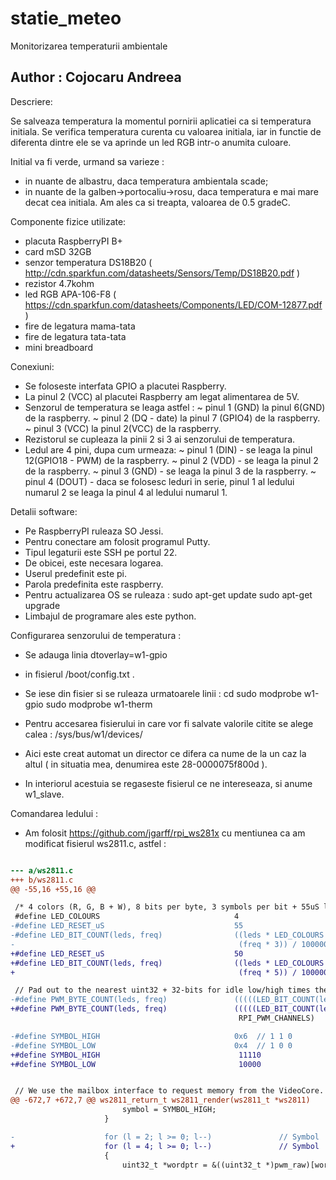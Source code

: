 # statie_meteo

Monitorizarea temperaturii ambientale

## Author : Cojocaru Andreea

Descriere:

Se salveaza temperatura la momentul pornirii aplicatiei ca si temperatura initiala.
Se verifica temperatura curenta cu valoarea initiala, iar in functie de diferenta dintre ele se va aprinde un led RGB intr-o anumita culoare.

Initial va fi verde, urmand sa varieze :
- in nuante de albastru, daca temperatura ambientala scade; 
- in nuante de la galben->portocaliu->rosu, daca temperatura e mai mare decat cea initiala.
Am ales ca si treapta, valoarea de 0.5 gradeC.


Componente fizice utilizate:

- placuta RaspberryPI B+
- card mSD 32GB
- senzor temperatura DS18B20 ( http://cdn.sparkfun.com/datasheets/Sensors/Temp/DS18B20.pdf )
- rezistor 4.7kohm
- led RGB APA-106-F8 ( https://cdn.sparkfun.com/datasheets/Components/LED/COM-12877.pdf )
- fire de legatura mama-tata
- fire de legatura tata-tata
- mini breadboard

Conexiuni:

- Se foloseste interfata GPIO a placutei Raspberry.
- La pinul 2 (VCC) al placutei Raspberry am legat alimentarea de 5V.
- Senzorul de temperatura se leaga astfel : 
	~ pinul 1 (GND) la pinul 6(GND) de la raspberry.
	~ pinul 2 (DQ - date) la pinul 7 (GPIO4) de la raspberry.
	~ pinul 3 (VCC) la pinul 2(VCC) de la raspberry.
- Rezistorul se cupleaza la pinii 2 si 3 ai senzorului de temperatura.
- Ledul are 4 pini, dupa cum urmeaza:
	~ pinul 1 (DIN) - se leaga la pinul 12(GPIO18 - PWM) de la raspberry.
	~ pinul 2 (VDD) - se leaga la pinul 2 de la raspberry.
	~ pinul 3 (GND) - se leaga la pinul 3 de la raspberry.
	~ pinul 4 (DOUT) - daca se folosesc leduri in serie, pinul 1 al ledului numarul 2 se leaga la pinul 4 al ledului numarul 1.

Detalii software:

- Pe RaspberryPI ruleaza SO Jessi.
- Pentru conectare am folosit programul Putty.
- Tipul legaturii este SSH pe portul 22.
- De obicei, este necesara logarea. 
- Userul predefinit este pi.
- Parola predefinita este raspberry.
- Pentru actualizarea OS se ruleaza :
sudo apt-get update
sudo apt-get upgrade
- Limbajul de programare ales este python.


Configurarea senzorului de temperatura :

- Se adauga linia 
dtoverlay=w1-gpio 
- in fisierul 
/boot/config.txt .
- Se iese din fisier si se ruleaza urmatoarele linii :
cd
sudo modprobe w1-gpio
sudo modprobe w1-therm

- Pentru accesarea fisierului in care vor fi salvate valorile citite se alege calea :
/sys/bus/w1/devices/
- Aici este creat automat un director ce difera ca nume de la un caz la altul 
( in situatia mea, denumirea este 28-0000075f800d ).
- In interiorul acestuia se regaseste fisierul ce ne intereseaza, si anume 
w1_slave.

Comandarea ledului :

- Am folosit https://github.com/jgarff/rpi_ws281x cu mentiunea ca am modificat fisierul ws2811.c, astfel :

```diff

--- a/ws2811.c
+++ b/ws2811.c
@@ -55,16 +55,16 @@

 /* 4 colors (R, G, B + W), 8 bits per byte, 3 symbols per bit + 55uS low for reset signal */
 #define LED_COLOURS                              4
-#define LED_RESET_uS                             55
-#define LED_BIT_COUNT(leds, freq)                ((leds * LED_COLOURS * 8 * 3) + ((LED_RESET_uS * \
-                                                  (freq * 3)) / 1000000))
+#define LED_RESET_uS                             50
+#define LED_BIT_COUNT(leds, freq)                ((leds * LED_COLOURS * 8 * 5) + ((LED_RESET_uS * \
+                                                  (freq * 5)) / 1000000))

 // Pad out to the nearest uint32 + 32-bits for idle low/high times the number of channels
-#define PWM_BYTE_COUNT(leds, freq)               (((((LED_BIT_COUNT(leds, freq) >> 3) & ~0x7) + 4) + 4) * \
+#define PWM_BYTE_COUNT(leds, freq)               (((((LED_BIT_COUNT(leds, freq) >> 5) & ~0x7) + 4) + 4) * \
                                                   RPI_PWM_CHANNELS)

-#define SYMBOL_HIGH                              0x6  // 1 1 0
-#define SYMBOL_LOW                               0x4  // 1 0 0
+#define SYMBOL_HIGH                               11110
+#define SYMBOL_LOW                                10000


 // We use the mailbox interface to request memory from the VideoCore.
@@ -672,7 +672,7 @@ ws2811_return_t ws2811_render(ws2811_t *ws2811)
                         symbol = SYMBOL_HIGH;
                     }

-                    for (l = 2; l >= 0; l--)               // Symbol
+                    for (l = 4; l >= 0; l--)               // Symbol
                     {
                         uint32_t *wordptr = &((uint32_t *)pwm_raw)[wordpos];
```
